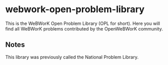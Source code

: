 webwork-open-problem-library
=============================

This is the WeBWorK Open Problem Library (OPL for short).  Here you
will find all WeBWorK problems contributed by the OpenWeBWorK
community.



Notes
-----

This library was previously called the National Problem Library.
